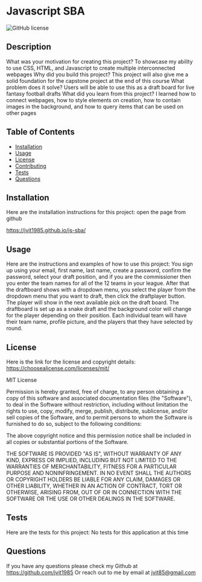   # Javascript SBA
  
  ![GitHub license](https://img.shields.io/badge/license-MIT-blue.svg)
  
  
  ## Description
  What was your motivation for creating this project? To showcase my ability to use CSS, HTML, and Javascript to create multiple interconnected webpages
  Why did you build this project? This project will also give me a solid foundation for the capstone project at the end of this course
  What problem does it solve? Users will be able to use this as a draft board for live fantasy football drafts
  What did you learn from this project? I learned how to connect webpages, how to style elements on creation, how to contain images in the background, and how to query   items that can be used on other pages
  
  ## Table of Contents
  - [Installation](#installation)
  - [Usage](#usage)
  - [License](#license)
  - [Contributing](#contributing)
  - [Tests](#tests)
  - [Questions](#questions)

  ## Installation
  Here are the installation instructions for this project:
  open the page from github
  
  https://jvit1985.github.io/js-sba/
  

  ## Usage
  Here are the instructions and examples of how to use this project:
  You sign up using your email, first name, last name, create a password, confirm the password, select your draft position, and if you are the commissioner then you     enter the team names for all of the 12 teams in your league. After that the draftboard shows with a dropdown menu, you select the player from the dropdown menu that   you want to draft, then click the draftplayer button. The player will show in the next available pick on the draft board. The draftboard is set up as a snake draft     and the background color will change for the player depending on their position. Each individual team will have their team name, profile picture, and the players       that they have selected by round.


  
  ## License
  Here is the link for the license and copyright details: https://choosealicense.com/licenses/mit/
    
  
  MIT License
          
  Permission is hereby granted, free of charge, to any person obtaining a copy
  of this software and associated documentation files (the "Software"), to deal
  in the Software without restriction, including without limitation the rights
  to use, copy, modify, merge, publish, distribute, sublicense, and/or sell
  copies of the Software, and to permit persons to whom the Software is
  furnished to do so, subject to the following conditions:
          
  The above copyright notice and this permission notice shall be included in all
  copies or substantial portions of the Software.
          
  THE SOFTWARE IS PROVIDED "AS IS", WITHOUT WARRANTY OF ANY KIND, EXPRESS OR
  IMPLIED, INCLUDING BUT NOT LIMITED TO THE WARRANTIES OF MERCHANTABILITY,
  FITNESS FOR A PARTICULAR PURPOSE AND NONINFRINGEMENT. IN NO EVENT SHALL THE
  AUTHORS OR COPYRIGHT HOLDERS BE LIABLE FOR ANY CLAIM, DAMAGES OR OTHER
  LIABILITY, WHETHER IN AN ACTION OF CONTRACT, TORT OR OTHERWISE, ARISING FROM,
  OUT OF OR IN CONNECTION WITH THE SOFTWARE OR THE USE OR OTHER DEALINGS IN THE
  SOFTWARE.
    
  
  

  ## Tests
  Here are the tests for this project:
  No tests for this application at this time
  

  ## Questions
  If you have any questions please check my Github at https://github.com/jvit1985
  Or reach out to me by email at jvit85@gmail.com

